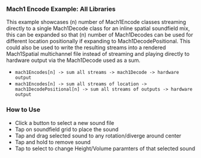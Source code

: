 ### Mach1 Encode Example: All Libraries
This example showcases (n) number of Mach1Encode classes streaming directly to a single Mach1Decode class for an inline spatial soundfield mix, this can be expanded so that (n) number of Mach1Decodes can be used for different location positionally if expanding to Mach1DecodePositional. This could also be used to write the resulting streams into a rendered Mach1Spatial multichannel file instead of streaming and playing directly to hardware output via the Mach1Decode used as a sum.

- `mach1Encodes[n] -> sum all streams -> mach1Decode -> hardware output`
- `mach1Encodes[n] -> sum all streams of location -> mach1DecodePositional[n] -> sum all streams of outputs -> hardware output`

### How to Use

- Click a button to select a new sound file
- Tap on soundfield grid to place the sound
- Tap and drag selected sound to any rotation/diverge around center
- Tap and hold to remove sound
- Tap to select to change Height/Volume paramters of that selected sound
